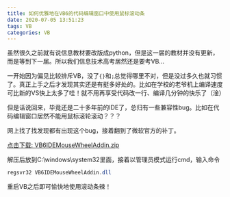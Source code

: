 ```yaml
---
title: 如何优雅地在VB6的代码编辑窗口中使用鼠标滚动条
date: 2020-07-05 13:51:23
tags: VB
categories: VB
---
```

虽然很久之前就有说信息教材要改版成python，但是这一届的教材并没有更新，而是等到下一届。所以我们信息技术高考居然还是要考VB...
<!--more-->
一开始因为偏见比较排斥VB，没了`{}`和`;`总觉得哪里不对，但是没过多久也就习惯了。真正上手之后才发现其实还是有挺多好处的。比如在学校的老爷机上编译速度可比新的VS快上太多了哇！就不用再享受代码改一行、编译几分钟的快乐了（淦）



但是话说回来，毕竟还是二十多年前的IDE了，总归有一些兼容性bug。比如在代码编辑窗口居然不能用鼠标滚轮滚动？？？

网上找了找发现都有出现这个bug，接着翻到了微软官方的补丁。

[点击下载: VB6IDEMouseWheelAddin.zip](https://wwi.lanzous.com/idnMtjyh2zc)

解压后放到C:\windows\system32里面，接着以管理员模式运行cmd，输入命令

```powershell
regsvr32 VB6IDEMouseWheelAddin.dll
```

重启VB之后即可愉快地使用滚动条辣！